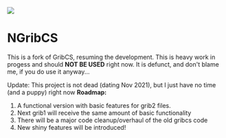 <img src="http://soho737.github.io/NGribCS/logo.png" />

# NGribCS
This is a fork of GribCS, resuming the development. This is heavy work in progess and should <b>NOT BE USED</b> right now.
It is defunct, and don't blame me, if you do use it anyway...

Update: This project is not dead (dating Nov 2021), but I just have no time (and a puppy) right now
<b>Roadmap:</b><br />
1. A functional version with basic features for grib2 files.<br />
2. Next grib1 will receive the same amount of basic functionality<br />
3. There will be a major code cleanup/overhaul of the old gribcs code<br />
4. New shiny features will be introduced! <br />
 

